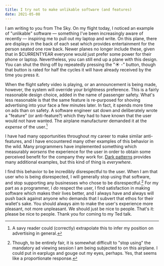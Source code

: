 ```yaml
---
title: I try not to make unlikable software (and features)
date: 2021-05-08
---
```


I am writing to you from The Sky. On my flight today, I noticed an example of
"unlikable" software &mdash; something I've been increasingly aware of recently
&mdash; inspiring me to pull out my laptop and write. On this plane, there are
displays in the back of each seat which provides entertainment for the person
seated one row back. Newer planes no longer include these, given that in
$CURRENTYEAR everyone would just prefer some power for their phone or laptop.
Nevertheless, you can still end up a plane with this design. You can shut the
thing off by repeatedly pressing the "☀️ -" button, though that button is rated
for half the cycles it will have already received by the time you press it.

When the flight safety video is playing, or an announcement is being made,
however, the system will override your brightness preference. This is a fairly
reasonable design choice, added in the name of passenger safety. What's less
reasonable is that the same feature is re-purposed for shoving advertising into your
face a few minutes later. In fact, it spends more time on ads than on safety. A
software engineer sat down and deliberately wrote a "feature" (or anti-feature?)
which they had to have known that the user would not have wanted. The airplane
manufacturer demanded it at the *expense* of the user.[^1]

[^1]: A savy reader could (correctly) extrapolate this to infer my position on advertising in general.

I have had many opportunities throughout my career to make similar
anti-features, and I have encountered many other examples of this behavior in
the wild. Many programmers have implemented something which measurably *worsens*
the experience for the user in order to obtain some perceived benefit for the
company they work for. [Dark patterns][0] provides many additional examples, but
this kind of thing is *everywhere*.

[0]: https://www.darkpatterns.org

I find this behavior to be incredibly disrespectful to the user. When I am that
user who is being disrespected, I will generally stop using that software, and
stop supporting any businesses who chose to be disrespectful.[^2] For my part as
a programmer, I *do* respect the user, I find satisfaction in making software
which makes their lives better, and I always have and always will push back
against anyone who demands that I subvert that ethos for their wallet's sake.
You should always aim to make the user's experience more pleasant, not more
unpleasant. We should just be nice to people. That's it: please be nice to
people. Thank you for coming to my Ted talk.

[^2]: Though, to be entirely fair, it is somewhat difficult to "stop using" the mandatory ad viewing session I am being subjected to on this airplane. I could put in earplugs and gouge out my eyes, perhaps. Yes, that seems like a proportionate response.
